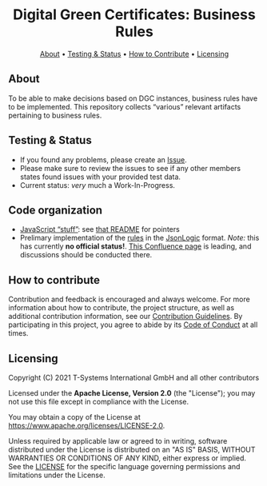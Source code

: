 <h1 align="center">
 Digital Green Certificates: Business Rules
</h1>

<p align="center">
    <a href="#about">About</a> •
    <a href="#testing--status">Testing & Status</a> •
    <a href="#how-to-contribute">How to Contribute</a> •
    <a href="#licensing">Licensing</a>
</p>


## About

To be able to make decisions based on DGC instances, business rules have to be implemented.
This repository collects “various” relevant artifacts pertaining to business rules.


## Testing & Status

- If you found any problems, please create an [Issue](/../../issues).
- Please make sure to review the issues to see if any other members states found issues with your provided test data.
- Current status: _very_ much a Work-In-Progress. 


## Code organization

- [JavaScript “stuff”](./javascript): see [that README](./javascript/README.md) for pointers
- Prelimary implementation of the [rules](./rules) in the [JsonLogic](https://jsonlogic.com/) format.
  _Note:_ this has currently **no official status!**.
  [This Confluence page](https://webgate.ec.europa.eu/fpfis/wikis/display/eHN/EU+DGC+Validation+Rules) is leading, and discussions should be conducted there.


## How to contribute  

Contribution and feedback is encouraged and always welcome. For more information about how to contribute, the project structure, as well as additional contribution information, see our [Contribution Guidelines](./CONTRIBUTING.md). By participating in this project, you agree to abide by its [Code of Conduct](./CODE_OF_CONDUCT.md) at all times.


## Licensing

Copyright (C) 2021 T-Systems International GmbH and all other contributors

Licensed under the **Apache License, Version 2.0** (the "License"); you may not use this file except in compliance with the License.

You may obtain a copy of the License at https://www.apache.org/licenses/LICENSE-2.0.

Unless required by applicable law or agreed to in writing, software distributed under the License is distributed on an "AS IS" 
BASIS, WITHOUT WARRANTIES OR CONDITIONS OF ANY KIND, either express or implied. See the [LICENSE](./LICENSE) for the specific 
language governing permissions and limitations under the License.

